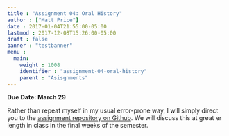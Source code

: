 ```yaml
---
title : "Assignment 04: Oral History"
author : ["Matt Price"]
date : 2017-01-04T21:55:00-05:00
lastmod : 2017-12-08T15:26:00-05:00
draft : false
banner : "testbanner"
menu :
  main:
    weight : 1008
    identifier : "assignment-04-oral-history"
    parent : "Asisgnments"
---
```


**Due Date: March 29**

Rather than repeat myself in my usual error-prone way, I will simply direct you to the [assignment repository on Github](https://github.com/titaniumbones/oral-history-template). We will discuss this at great er length in class in the final weeks of the semester.
